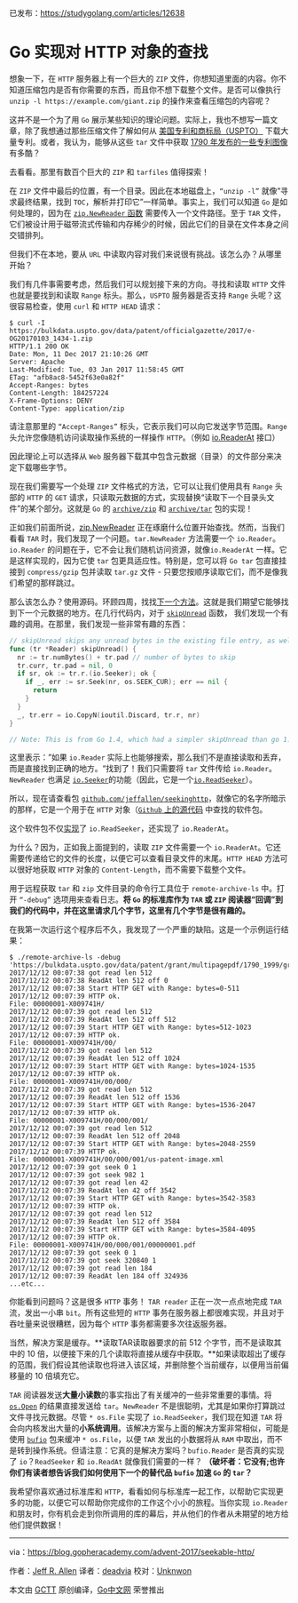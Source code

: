 已发布：https://studygolang.com/articles/12638

# Go 实现对 HTTP 对象的查找

想象一下，在 `HTTP` 服务器上有一个巨大的 `ZIP` 文件，你想知道里面的内容。你不知道压缩包内是否有你需要的东西，而且你不想下载整个文件。是否可以像执行  `unzip -l https://example.com/giant.zip` 的操作来查看压缩包的内容呢？

这并不是一个为了用 `Go` 展示某些知识的理论问题。实际上，我也不想写一篇文章，除了我想通过那些压缩文件了解如何从 [美国专利和商标局（USPTO）](https://bulkdata.uspto.gov/data/patent/officialgazette/2017/) 下载大量专利。或者，我认为，能够从这些 `tar` 文件中获取 [1790 年发布的一些专利图像](https://bulkdata.uspto.gov/data/patent/grant/multipagepdf/1790_1999/) 有多酷？

去看看。那里有数百个巨大的 `ZIP` 和 `tarfiles` 值得探索！

在 `ZIP` 文件中最后的位置，有一个目录。因此在本地磁盘上，`“unzip -l”` 就像“寻求最终结果，找到 `TOC`，解析并打印它”一样简单。事实上，我们可以知道 `Go` 是如何处理的，因为在 [`zip.NewReader` 函数](https://godoc.org/archive/zip#NewReader) 需要传入一个文件路径。至于 `TAR` 文件，它们被设计用于磁带流式传输和内存稀少的时候，因此它们的目录在文件本身之间交错排列。

但我们不在本地，要从 `URL` 中读取内容对我们来说很有挑战。该怎么办？从哪里开始？

我们有几件事需要考虑，然后我们可以规划接下来的方向。寻找和读取 `HTTP` 文件也就是要找到和读取 `Range` 标头。那么，`USPTO` 服务器是否支持 `Range` 头呢？这很容易检查，使用 `curl` 和 `HTTP HEAD` 请求：

```shell
$ curl -I https://bulkdata.uspto.gov/data/patent/officialgazette/2017/e-OG20170103_1434-1.zip
HTTP/1.1 200 OK
Date: Mon, 11 Dec 2017 21:10:26 GMT
Server: Apache
Last-Modified: Tue, 03 Jan 2017 11:58:45 GMT
ETag: "afb8ac8-5452f63e0a82f"
Accept-Ranges: bytes
Content-Length: 184257224
X-Frame-Options: DENY
Content-Type: application/zip
```

请注意那里的 `“Accept-Ranges”` 标头，它表示我们可以向它发送字节范围。`Range` 头允许您像随机访问读取操作系统的一样操作 `HTTP`。（例如 [io.ReaderAt](https://godoc.org/io#ReaderAt) 接口）

因此理论上可以选择从 `Web` 服务器下载其中包含元数据（目录）的文件部分来决定下载哪些字节。

现在我们需要写一个处理 `ZIP` 文件格式的方法，它可以让我们使用具有 `Range` 头部的 `HTTP` 的 `GET` 请求，只读取元数据的方式，实现替换“读取下一个目录头文件”的某个部分。这就是 `Go` 的 [`archive/zip`](https://golang.org/pkg/archive/zip) 和 [`archive/tar`](https://godoc.org/archive/tar) 包的实现！

正如我们前面所说，[zip.NewReader](https://godoc.org/archive/zip#NewReader) 正在琢磨什么位置开始查找。然而，当我们看看 `TAR` 时，我们发现了一个问题。`tar.NewReader` 方法需要一个 `io.Reader`。`io.Reader` 的问题在于，它不会让我们随机访问资源，就像`io.ReaderAt` 一样。它是这样实现的，因为它使 `tar` 包更具适应性。特别是，您可以将 `Go tar` 包直接挂接到 `compress/gzip` 包并读取 `tar.gz` 文件 - 只要您按顺序读取它们，而不是像我们希望的那样跳过。

那么该怎么办？使用源码。环顾四周，找找[下一个方法](https://github.com/golang/go/blob/c007ce824d9a4fccb148f9204e04c23ed2984b71/src/archive/tar/reader.go#L88)。这就是我们期望它能够找到下一个元数据的地方。在几行代码内，对于 [`skipUnread`](https://github.com/golang/go/blob/c007ce824d9a4fccb148f9204e04c23ed2984b71/src/archive/tar/reader.go#L407) 函数， 我们发现一个有趣的调用。在那里，我们发现一些非常有趣的东西：

```go
// skipUnread skips any unread bytes in the existing file entry, as well as any alignment padding.
func (tr *Reader) skipUnread() {
  nr := tr.numBytes() + tr.pad // number of bytes to skip
  tr.curr, tr.pad = nil, 0
  if sr, ok := tr.r.(io.Seeker); ok {
    if _, err := sr.Seek(nr, os.SEEK_CUR); err == nil {
      return
    }
  }
  _, tr.err = io.CopyN(ioutil.Discard, tr.r, nr)
}

// Note: This is from Go 1.4, which had a simpler skipUnread than go 1.9 does.
```

这里表示：”如果 `io.Reader` 实际上也能够搜索，那么我们不是直接读取和丢弃，而是直接找到正确的地方。“找到了！我们只需要将 `tar` 文件传给 `io.Reader`。`NewReader` 也满足 [`io.Seeker`](https://golang.org/pkg/io/#Seeker)的功能（因此，它是一个[`io.ReadSeeker`](https://golang.org/pkg/io/#ReadSeeker)）。

所以，现在请查看包 [`github.com/jeffallen/seekinghttp`](https://godoc.org/github.com/jeffallen/seekinghttp)，就像它的名字所暗示的那样，它是一个用于在 `HTTP` 对象（[`Github` 上的源代码](https://github.com/jeffallen/seekinghttp) 中查找的软件包。

这个软件包不仅[实现](https://github.com/jeffallen/seekinghttp/blob/master/seekinghttp.go#L26)了 `io.ReadSeeker`，还实现了 `io.ReaderAt`。

为什么？因为，正如我上面提到的，读取 `ZIP` 文件需要一个 `io.ReaderAt`。它还需要传递给它的文件的长度，以便它可以查看目录文件的末尾。`HTTP HEAD` 方法可以很好地获取 `HTTP` 对象的 `Content-Length`，而不需要下载整个文件。

用于远程获取 `tar` 和 `zip` 文件目录的命令行工具位于 `remote-archive-ls` 中。打开 `“-debug”` 选项用来查看日志。**将 `Go` 的标准库作为 `TAR` 或 `ZIP` 阅读器“回调”到我们的代码中，并在这里请求几个字节，这里有几个字节是很有趣的。** 

在我第一次运行这个程序后不久，我发现了一个严重的缺陷。这是一个示例运行结果：

``` shell
$ ./remote-archive-ls -debug 'https://bulkdata.uspto.gov/data/patent/grant/multipagepdf/1790_1999/grant_pdf_17900731_18641101.tar'
2017/12/12 00:07:38 got read len 512
2017/12/12 00:07:38 ReadAt len 512 off 0
2017/12/12 00:07:38 Start HTTP GET with Range: bytes=0-511
2017/12/12 00:07:39 HTTP ok.
File: 00000001-X009741H/
2017/12/12 00:07:39 got read len 512
2017/12/12 00:07:39 ReadAt len 512 off 512
2017/12/12 00:07:39 Start HTTP GET with Range: bytes=512-1023
2017/12/12 00:07:39 HTTP ok.
File: 00000001-X009741H/00/
2017/12/12 00:07:39 got read len 512
2017/12/12 00:07:39 ReadAt len 512 off 1024
2017/12/12 00:07:39 Start HTTP GET with Range: bytes=1024-1535
2017/12/12 00:07:39 HTTP ok.
File: 00000001-X009741H/00/000/
2017/12/12 00:07:39 got read len 512
2017/12/12 00:07:39 ReadAt len 512 off 1536
2017/12/12 00:07:39 Start HTTP GET with Range: bytes=1536-2047
2017/12/12 00:07:39 HTTP ok.
File: 00000001-X009741H/00/000/001/
2017/12/12 00:07:39 got read len 512
2017/12/12 00:07:39 ReadAt len 512 off 2048
2017/12/12 00:07:39 Start HTTP GET with Range: bytes=2048-2559
2017/12/12 00:07:39 HTTP ok.
File: 00000001-X009741H/00/000/001/us-patent-image.xml
2017/12/12 00:07:39 got seek 0 1
2017/12/12 00:07:39 got seek 982 1
2017/12/12 00:07:39 got read len 42
2017/12/12 00:07:39 ReadAt len 42 off 3542
2017/12/12 00:07:39 Start HTTP GET with Range: bytes=3542-3583
2017/12/12 00:07:39 HTTP ok.
2017/12/12 00:07:39 got read len 512
2017/12/12 00:07:39 ReadAt len 512 off 3584
2017/12/12 00:07:39 Start HTTP GET with Range: bytes=3584-4095
2017/12/12 00:07:39 HTTP ok.
File: 00000001-X009741H/00/000/001/00000001.pdf
2017/12/12 00:07:39 got seek 0 1
2017/12/12 00:07:39 got seek 320840 1
2017/12/12 00:07:39 got read len 184
2017/12/12 00:07:39 ReadAt len 184 off 324936
...etc...
```

你能看到问题吗？这是很多 `HTTP` 事务！ `TAR reader` 正在一次一点点地完成 `TAR` 流，发出一小串 `bit`。所有这些短的 `HTTP` 事务在服务器上都很难实现，并且对于吞吐量来说很糟糕，因为每个 `HTTP` 事务都需要多次往返服务器。

当然，解决方案是缓存。**读取TAR读取器要求的前 512 个字节，而不是读取其中的 10 倍，以便接下来的几个读取将直接从缓存中获取。**如果读取超出了缓存的范围，我们假设其他读取也将进入该区域，并删除整个当前缓存，以便用当前偏移量的 10 倍填充它。

`TAR` 阅读器发送**大量小读数**的事实指出了有关缓冲的一些非常重要的事情。将 [`os.Open`](https://godoc.org/os#Open) 的结果直接发送给 `tar`。`NewReader` 不是很聪明，尤其是如果你打算跳过文件寻找元数据。尽管 `* os.File` 实现了 `io.ReadSeeker`，我们现在知道 `TAR` 将会向内核发出大量的**小系统调用**。该解决方案与上面的解决方案非常相似，可能是使用 [`bufio`](https://godoc.org/bufio) 包来缓冲 `* os.File`，以便 `TAR` 发出的小数据将从 `RAM` 中取出，而不是转到操作系统。但请注意：它真的是解决方案吗？`bufio.Reader` 是否真的实现了 `io`？`ReadSeeker` 和 `io.ReadAt` 就像我们需要的一样？ **（破坏者：它没有;也许你们有读者想告诉我们如何使用下一个的替代品 `bufio` 加速 `Go` 的 `tar`？**

我希望你喜欢通过标准库和 `HTTP`，看看如何与标准库一起工作，以帮助它实现更多的功能，以便它可以帮助你完成你的工作这个小小的旅程。当你实现 `io.Reader` 和朋友时，你有机会走到你所调用的库的幕后，并从他们的作者从未期望的地方给他们提供数据！

---
via：https://blog.gopheracademy.com/advent-2017/seekable-http/

作者：[Jeff R. Allen](https://github.com/jeffallen)
译者：[deadvia](https://github.com/deadvia)
校对：[Unknwon](https://github.com/Unknwon)

本文由 [GCTT](https://github.com/studygolang/GCTT) 原创编译，[Go中文网](https://studygolang.com/) 荣誉推出
